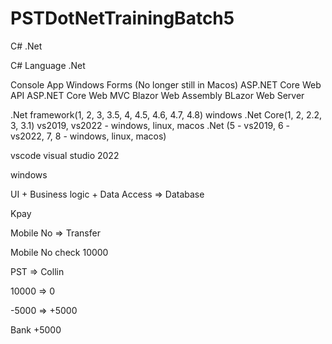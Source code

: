 # PSTDotNetTrainingBatch5

C# .Net

C# Language .Net

Console App
Windows Forms (No longer still in Macos)
ASP.NET Core Web API 
ASP.NET Core Web MVC 
Blazor Web Assembly 
BLazor Web Server

.Net framework(1, 2, 3, 3.5, 4, 4.5, 4.6, 4.7, 4.8) windows .Net Core(1, 2, 2.2, 3, 3.1) vs2019, vs2022 - windows, linux, macos .Net (5 - vs2019, 6 - vs2022, 7, 8 - windows, linux, macos)

vscode visual studio 2022

windows

UI + Business logic + Data Access => Database

Kpay

Mobile No => Transfer

Mobile No check 10000

PST => Collin

10000 => 0

-5000 => +5000

Bank +5000